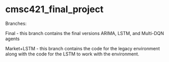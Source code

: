 # cmsc421_final_project

Branches:

Final - this branch contains the final versions ARIMA, LSTM, and Multi-DQN agents

Market+LSTM - this branch contains the code for the legacy environment along with the code for the LSTM to work with the environment.
